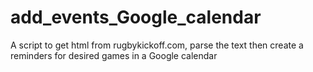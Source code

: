 # add_events_Google_calendar
A script to get html from rugbykickoff.com, parse the text then create a reminders for desired games in a Google calendar
